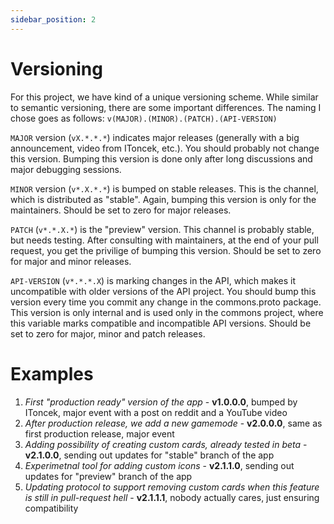 ```yaml
---
sidebar_position: 2
---
```

# Versioning
For this project, we have kind of a unique versioning scheme. While similar to semantic versioning, there are some important differences. The naming I chose goes as follows: `v(MAJOR).(MINOR).(PATCH).(API-VERSION)`

`MAJOR` version (`vX.*.*.*`) indicates major releases (generally with a big announcement, video from IToncek, etc.). You should probably not change this version. Bumping this version is done only after long discussions and major debugging sessions. 

`MINOR` version (`v*.X.*.*`) is bumped on stable releases. This is the channel, which is distributed as "stable". Again, bumping this version is only for the maintainers. Should be set to zero for major releases.

`PATCH` (`v*.*.X.*`) is the "preview" version. This channel is probably stable, but needs testing. After consulting with maintainers, at the end of your pull request, you get the privilige of bumping this version. Should be set to zero for major and minor releases.

`API-VERSION` (`v*.*.*.X`) is marking changes in the API, which makes it uncompatible with older versions of the API project. You should bump this version every time you commit any change in the commons.proto package. This version is only internal and is used only in the commons project, where this variable marks compatible and incompatible API versions. Should be set to zero for major, minor and patch releases.

# Examples

1) *First "production ready" version of the app* - **v1.0.0.0**, bumped by IToncek, major event with a post on reddit and a YouTube video
2) *After production release, we add a new gamemode* - **v2.0.0.0**, same as first production release, major event
3) *Adding possibility of creating custom cards, already tested in beta* - **v2.1.0.0**, sending out updates for "stable" branch of the app
4) *Experimetnal tool for adding custom icons* - **v2.1.1.0**, sending out updates for "preview" branch of the app
5) *Updating protocol to support removing custom cards when this feature is still in pull-request hell* - **v2.1.1.1**, nobody actually cares, just ensuring compatibility
